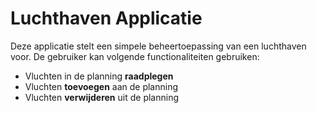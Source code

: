 # Luchthaven Applicatie

Deze applicatie stelt een simpele beheertoepassing van een luchthaven voor.
De gebruiker kan volgende functionaliteiten gebruiken:

-   Vluchten in de planning **raadplegen**
-   Vluchten **toevoegen** aan de planning
-   Vluchten **verwijderen** uit de planning

